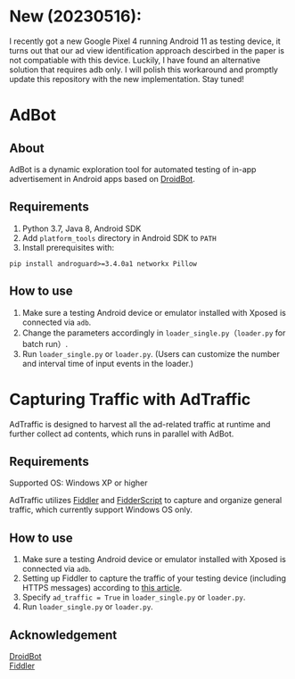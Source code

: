 # New (20230516): 

I recently got a new Google Pixel 4 running Android 11 as testing device, it turns out that our ad view identification approach descirbed in the paper is not compatiable with this device. Luckily, I have found an alternative solution that requires adb only. I will polish this workaround and promptly update this repository with the new implementation. Stay tuned!

# AdBot

## About

AdBot is a dynamic exploration tool for automated testing of in-app advertisement in Android apps based on [DroidBot](https://github.com/honeynet/droidbot/).  

## Requirements

1. Python 3.7, Java 8, Android SDK
2. Add `platform_tools` directory in Android SDK to `PATH`
3. Install prerequisites with:

```shell
pip install androguard>=3.4.0a1 networkx Pillow
```

## How to use

1. Make sure a testing Android device or emulator installed with Xposed is connected via `adb`.
2. Change the parameters accordingly in `loader_single.py`（`loader.py` for batch run）.
3. Run `loader_single.py` or `loader.py`. (Users can customize the number and interval time of input events in the loader.)

# Capturing Traffic with AdTraffic

AdTraffic is designed to harvest all the ad-related traffic at runtime and further collect ad contents, which runs in parallel with AdBot.  

## Requirements

Supported OS: Windows XP or higher  

AdTraffic utilizes [Fiddler](https://www.telerik.com/fiddler) and [FidderScript](https://www.telerik.com/blogs/understanding-fiddlerscript) to capture and organize general traffic, which currently support Windows OS only.  


## How to use

1. Make sure a testing Android device or emulator installed with Xposed is connected via `adb`.  
2. Setting up Fiddler to capture the traffic of your testing device (including HTTPS messages) according to [this article](https://docs.telerik.com/fiddler/Configure-Fiddler/Tasks/ConfigureForAndroid).  
3. Specify `ad_traffic = True` in `loader_single.py` or `loader.py`.
4. Run `loader_single.py` or `loader.py`.

## Acknowledgement

[DroidBot](https://github.com/honeynet/droidbot/)  
[Fiddler](https://www.telerik.com/fiddler)  

